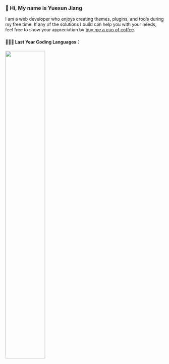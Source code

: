 ###  👋 Hi, My name is Yuexun Jiang
I am a web developer who enjoys creating themes, plugins, and tools during my free time. 
If any of the solutions I build can help you with your needs, feel free to show your appreciation by [buy me a cup of coffee](https://www.buymeacoffee.com/yuexunjiang).

#### 👨🏻‍💻 Last Year Coding Languages：

<img width="50%" src="https://wakatime.com/share/@ahonn/3ece6cf1-d796-495a-9274-ceaca633e4ca.png" />
